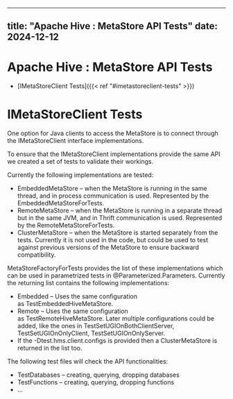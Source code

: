 ---

title: "Apache Hive : MetaStore API Tests"
date: 2024-12-12
----------------

# Apache Hive : MetaStore API Tests

* [IMetaStoreClient Tests]({{< ref "#imetastoreclient-tests" >}})

# IMetaStoreClient Tests

One option for Java clients to access the MetaStore is to connect through the IMetaStoreClient interface implementations.

To ensure that the IMetaStoreClient implementations provide the same API we created a set of tests to validate their workings.

Currently the following implementations are tested:

* EmbeddedMetaStore – when the MetaStore is running in the same thread, and in process communication is used. Represented by the EmbeddedMetaStoreForTests.
* RemoteMetaStore – when the MetaStore is running in a separate thread but in the same JVM, and in Thrift communication is used. Represented by the RemoteMetaStoreForTests.
* ClusterMetaStore – when the MetaStore is started separately from the tests. Currently it is not used in the code, but could be used to test against previous versions of the MetaStore to ensure backward compatibility.

MetaStoreFactoryForTests provides the list of these implementations which can be used in parametrized tests in @Parameterized.Parameters. Currently the returning list contains the following implementations:

* Embedded – Uses the same configuration as TestEmbeddedHiveMetaStore.
* Remote – Uses the same configuration as TestRemoteHiveMetaStore. Later multiple configurations could be added, like the ones in TestSetUGIOnBothClientServer, TestSetUGIOnOnlyClient, TestSetUGIOnOnlyServer.
* If the -Dtest.hms.client.configs is provided then a ClusterMetaStore is returned in the list too.

The following test files will check the API functionalities:

* TestDatabases – creating, querying, dropping databases
* TestFunctions – creating, querying, dropping functions
* ...

 

 

 

